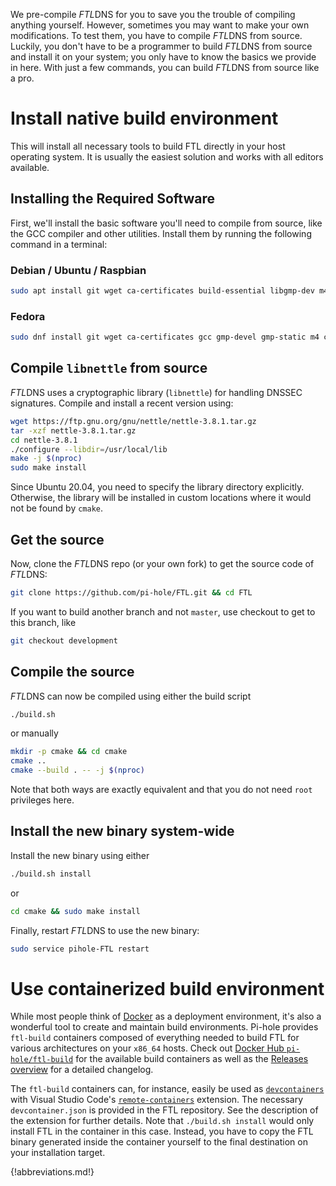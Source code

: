 We pre-compile *FTL*DNS for you to save you the trouble of compiling anything yourself. However, sometimes you may want to make your own modifications. To test them, you have to compile *FTL*DNS from source. Luckily, you don't have to be a programmer to build *FTL*DNS from source and install it on your system; you only have to know the basics we provide in here. With just a few commands, you can build *FTL*DNS from source like a pro.

# Install native build environment

This will install all necessary tools to build FTL directly in your host operating system. It is usually the easiest solution and works with all editors available.

## Installing the Required Software

First, we'll install the basic software you'll need to compile from source, like the GCC compiler and other utilities.
Install them by running the following command in a terminal:

### Debian / Ubuntu / Raspbian

```bash
sudo apt install git wget ca-certificates build-essential libgmp-dev m4 cmake libidn11-dev libreadline-dev xxd
```

### Fedora

```bash
sudo dnf install git wget ca-certificates gcc gmp-devel gmp-static m4 cmake libidn-devel readline-devel xxd
```

## Compile `libnettle` from source

*FTL*DNS uses a cryptographic library (`libnettle`) for handling DNSSEC signatures.
Compile and install a recent version using:

```bash
wget https://ftp.gnu.org/gnu/nettle/nettle-3.8.1.tar.gz
tar -xzf nettle-3.8.1.tar.gz
cd nettle-3.8.1
./configure --libdir=/usr/local/lib
make -j $(nproc)
sudo make install
```

Since Ubuntu 20.04, you need to specify the library directory explicitly. Otherwise, the library will be installed in custom locations where it would not be found by `cmake`.

## Get the source

Now, clone the *FTL*DNS repo (or your own fork) to get the source code of *FTL*DNS:

```bash
git clone https://github.com/pi-hole/FTL.git && cd FTL
```

If you want to build another branch and not `master`, use checkout to get to this branch, like

```bash
git checkout development
```

## Compile the source

*FTL*DNS can now be compiled using either the build script

```bash
./build.sh
```

or manually

```bash
mkdir -p cmake && cd cmake
cmake ..
cmake --build . -- -j $(nproc)
```

Note that both ways are exactly equivalent and that you do not need `root` privileges here.

## Install the new binary system-wide

Install the new binary using either

```bash
./build.sh install
```

or

```bash
cd cmake && sudo make install
```

Finally, restart *FTL*DNS to use the new binary:

```bash
sudo service pihole-FTL restart
```

# Use containerized build environment

While most people think of [Docker](https://www.docker.com/) as a deployment environment, it's also a wonderful tool to create and maintain build environments. Pi-hole provides `ftl-build` containers composed of everything needed to build FTL for various architectures on your `x86_64` hosts. Check out [Docker Hub `pi-hole/ftl-build`](https://hub.docker.com/r/pihole/ftl-build/tags) for the available build containers as well as the [Releases overview](https://github.com/pi-hole/docker-base-images/releases/) for a detailed changelog.

The `ftl-build` containers can, for instance, easily be used as [`devcontainers`](https://code.visualstudio.com/docs/devcontainers/containers) with Visual Studio Code's [`remote-containers`](https://marketplace.visualstudio.com/items?itemName=ms-vscode-remote.remote-containers) extension. The necessary `devcontainer.json` is provided in the FTL repository. See the description of the extension for further details. Note that `./build.sh install` would only install FTL in the container in this case. Instead, you have to copy the FTL binary generated inside the container yourself to the final destination on your installation target.

{!abbreviations.md!}
